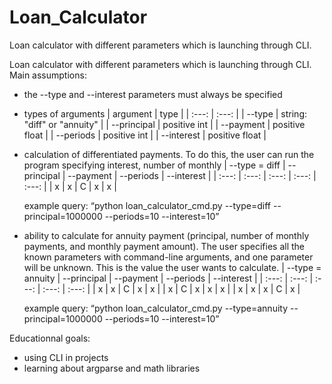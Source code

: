 # Loan_Calculator
Loan calculator with different parameters which is launching through CLI.

Loan calculator with different parameters which is launching through CLI.
Main assumptions:
- the --type and --interest parameters must always be specified
- types of arguments
	|  argument |  type  |
	|  :---: |  :---:  |
	|  --type |  string: "diff" or "annuity"  |
	|  --principal |  positive int  |
	|  --payment |  positive float  |
	|  --periods |  positive int  |
	|  --interest |  positive float  |
	
- calculation of differentiated payments. To do this, the user can run the program specifying interest, number of    monthly
	|  --type = diff  |  --principal  |  --payment  |  --periods  |  --interest  |
	|  :---: |  :---:  |  :---:  |  :---:  |  :---:  |
	|  x |  x  |  C  |  x  |  x  |
    
    example query:  “python loan_calculator_cmd.py --type=diff --principal=1000000 --periods=10 --interest=10”
- ability to calculate for annuity payment (principal, number of monthly payments, and monthly payment amount). The user specifies all the known parameters with command-line arguments, and one parameter will be unknown. This is the value the user wants to calculate.
  |  --type = annuity  |  --principal  |  --payment  |  --periods  |  --interest  |
  |  :---: |  :---:  |  :---:  |  :---:  |  :---:  |
  |  x |  x  |  C  |  x  |  x  |
  |  x |  C  |  x |  x  |  x  |
  |  x |  x  |  x  |  C  |  x  |
    
    example query:  “python loan_calculator_cmd.py --type=annuity --principal=1000000 --periods=10 --interest=10”


Educationnal goals:
- using CLI in projects
- learning about argparse and math libraries


	

	


